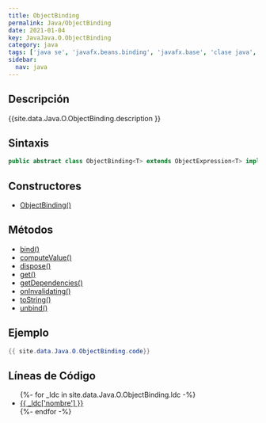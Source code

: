 ```yaml
---
title: ObjectBinding
permalink: Java/ObjectBinding
date: 2021-01-04
key: JavaJava.O.ObjectBinding
category: java
tags: ['java se', 'javafx.beans.binding', 'javafx.base', 'clase java', 'JavaFX 2.0']
sidebar: 
  nav: java
---
```


## Descripción
{{site.data.Java.O.ObjectBinding.description }}

## Sintaxis
~~~java
public abstract class ObjectBinding<T> extends ObjectExpression<T> implements Binding<T>
~~~

## Constructores
* [ObjectBinding()](/Java/ObjectBinding/ObjectBinding/)

## Métodos
* [bind()](/Java/ObjectBinding/bind)
* [computeValue()](/Java/ObjectBinding/computeValue)
* [dispose()](/Java/ObjectBinding/dispose)
* [get()](/Java/ObjectBinding/get)
* [getDependencies()](/Java/ObjectBinding/getDependencies)
* [onInvalidating()](/Java/ObjectBinding/onInvalidating)
* [toString()](/Java/ObjectBinding/toString)
* [unbind()](/Java/ObjectBinding/unbind)

## Ejemplo
~~~java
{{ site.data.Java.O.ObjectBinding.code}}
~~~

## Líneas de Código
<ul>
{%- for _ldc in site.data.Java.O.ObjectBinding.ldc -%}
   <li>
       <a href="{{_ldc['url'] }}">{{ _ldc['nombre'] }}</a>
   </li>
{%- endfor -%}
</ul>
